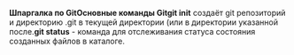 **Шпаргалка по Git****Основные команды Git******__git init__&nbsp;создаёт git репозиторий и директорию .git в текущей директории (или в директории указанной после.__git status__&nbsp;- команда для отслеживания статуса состояния созданных файлов в каталоге.&nbsp;